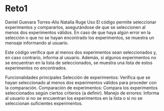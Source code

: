 # Reto1
 Daniel Guevara Torres-Alis Natalia Ruge
Uso
El código permite seleccionar experimentos y compararlos, asegurándose de que se seleccionen al menos dos experimentos válidos. En caso de que haya algún error en la selección o que no se hayan encontrado los experimentos, se muestra un mensaje informando al usuario. 

Este código verifica que al menos dos experimentos sean seleccionados y, en caso contrario, informa al usuario. Además, si algunos experimentos no se encuentran en la lista de seleccionados, se muestra una lista de estos experimentos no encontrados.

Funcionalidades principales
Selección de experimentos: Verifica que se hayan seleccionado al menos dos experimentos válidos para proceder con la comparación.
Comparación de experimentos: Compara los experimentos seleccionados según ciertos criterios (a definir).
Manejo de errores: Informa al usuario si no se encuentran los experimentos en la lista o si no se seleccionan suficientes experimentos.